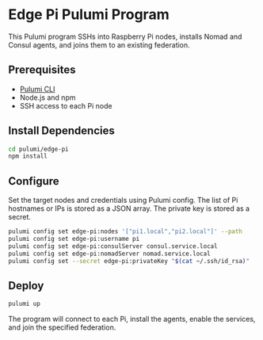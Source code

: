 # Edge Pi Pulumi Program

This Pulumi program SSHs into Raspberry Pi nodes, installs Nomad and Consul agents, and joins them to an existing federation.

## Prerequisites

- [Pulumi CLI](https://www.pulumi.com/docs/get-started/install/)
- Node.js and npm
- SSH access to each Pi node

## Install Dependencies

```bash
cd pulumi/edge-pi
npm install
```

## Configure

Set the target nodes and credentials using Pulumi config. The list of Pi hostnames or IPs is stored as a JSON array. The private key is stored as a secret.

```bash
pulumi config set edge-pi:nodes '["pi1.local","pi2.local"]' --path
pulumi config set edge-pi:username pi
pulumi config set edge-pi:consulServer consul.service.local
pulumi config set edge-pi:nomadServer nomad.service.local
pulumi config set --secret edge-pi:privateKey "$(cat ~/.ssh/id_rsa)"
```

## Deploy

```bash
pulumi up
```

The program will connect to each Pi, install the agents, enable the services, and join the specified federation.

